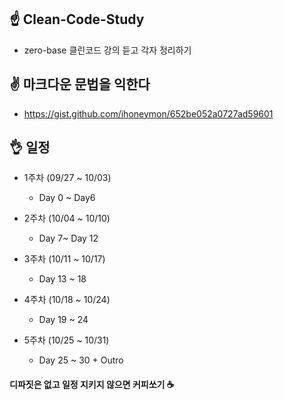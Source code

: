 ## ☝ Clean-Code-Study

+ zero-base 클린코드 강의 듣고 각자 정리하기

## ✌ 마크다운 문법을 익한다

+ https://gist.github.com/ihoneymon/652be052a0727ad59601

## 👌 일정

+ 1주차 (09/27 ~ 10/03)
  - Day 0 ~ Day6

+ 2주차 (10/04 ~ 10/10)
  - Day 7~ Day 12

+ 3주차 (10/11 ~ 10/17)
  - Day 13 ~ 18

+ 4주차 (10/18 ~ 10/24)
  - Day 19 ~ 24

+ 5주차 (10/25 ~ 10/31)
  - Day 25 ~ 30 + Outro

#### 디파짓은 없고 일정 지키지 않으면 커피쏘기 ☕
